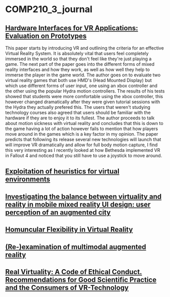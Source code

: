 # COMP210_3_journal

## [Hardware Interfaces for VR Applications: Evaluation on Prototypes](http://ieeexplore.ieee.org.ezproxy.falmouth.ac.uk/xpls/icp.jsp?arnumber=7363283)

This paper starts by introducing VR and outlining the criteria for an effective Virtual Reality System. It is absolutely vital that users feel completely immersed in the world so that they don't feel like they're just playing a game. The next part of the paper goes into the different forms of mixed reality interfaces and how they work, as well as how well they help to immerse the player in the game world. The author goes on to evaluate two virtual reality games that both use HMD's (Head Mounted Display) but which use different forms of user input, one using an xbox controller and the other using the popular Hydra motion controllers. The results of his tests showed that students were more comfortable using the xbox controller, this however changed dramatically after they were given tutorial sessions with the Hydra they actually prefered this. The users that weren't studying technology courses also agreed that users should be familiar with the hardware if they are to enjoy it to its fullest. The author proceeds to talk about motion sickness with virtual reality and concludes that this is down to the game having a lot of action however fails to mention that how players move around in the games which is a key factor in my opinion. The paper predicts that following its release several new technologies will launch that will improve VR dramatically and allow for full body motion capture, I find this very interesting as I recently looked at how Bethesda implemented VR in Fallout 4 and noticed that you still have to use a joystick to move around.

## [Exploitation of heuristics for virtual environments](https://dl-acm-org.ezproxy.falmouth.ac.uk/citation.cfm?id=2399065)



## [Investigating the balance between virtuality and reality in mobile mixed reality UI design: user perception of an augmented city](https://dl-acm-org.ezproxy.falmouth.ac.uk/citation.cfm?id=2641201)

## [Homuncular Flexibility in Virtual Reality](http://web.b.ebscohost.com.ezproxy.falmouth.ac.uk/ehost/detail/detail?vid=0&sid=53c4d7a0-70c2-4309-b184-4b79be2d16db%40sessionmgr104&bdata=JnNpdGU9ZWhvc3QtbGl2ZQ%3d%3d#AN=102884181&db=ufh)

## [(Re-)examination of multimodal augmented reality](https://www.frontiersin.org/articles/10.3389/frobt.2016.00003/full)

## [Real Virtuality: A Code of Ethical Conduct. Recommendations for Good Scientific Practice and the Consumers of VR-Technology](http://journal.frontiersin.org/article/10.3389/frobt.2016.00003/full)
